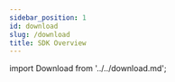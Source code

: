 ```yaml
---
sidebar_position: 1
id: download
slug: /download
title: SDK Overview
---
```

import Download from '../../download.md';

<Download 
java_url="https://github.com/smartxworks/cloudtower-java-sdk/releases/tag/v2.9.0"
go_url="https://github.com/smartxworks/cloudtower-go-sdk/releases/tag/v2.9.0"
python_url="https://github.com/smartxworks/cloudtower-python-sdk/releases/tag/v2.9.0"
node_url="https://github.com/smartxworks/cloudtower-node-sdk/releases/tag/v2.9.0"
/>